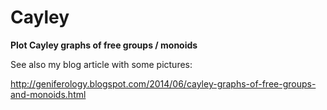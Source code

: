 # Cayley

**Plot Cayley graphs of free groups / monoids**

See also my blog article with some pictures:

http://geniferology.blogspot.com/2014/06/cayley-graphs-of-free-groups-and-monoids.html
